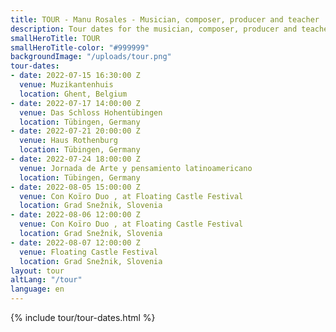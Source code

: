 ```yaml
---
title: TOUR - Manu Rosales - Musician, composer, producer and teacher
description: Tour dates for the musician, composer, producer and teacher Manu Rosales.
smallHeroTitle: TOUR
smallHeroTitle-color: "#999999"
backgroundImage: "/uploads/tour.png"
tour-dates:
- date: 2022-07-15 16:30:00 Z
  venue: Muzikantenhuis
  location: Ghent, Belgium
- date: 2022-07-17 14:00:00 Z
  venue: Das Schloss Hohentübingen
  location: Tübingen, Germany
- date: 2022-07-21 20:00:00 Z
  venue: Haus Rothenburg
  location: Tübingen, Germany
- date: 2022-07-24 18:00:00 Z
  venue: Jornada de Arte y pensamiento latinoamericano
  location: Tübingen, Germany
- date: 2022-08-05 15:00:00 Z
  venue: Con Koïro Duo , at Floating Castle Festival
  location: Grad Snežnik, Slovenia
- date: 2022-08-06 12:00:00 Z
  venue: Con Koïro Duo , at Floating Castle Festival
  location: Grad Snežnik, Slovenia
- date: 2022-08-07 12:00:00 Z
  venue: Floating Castle Festival
  location: Grad Snežnik, Slovenia
layout: tour
altLang: "/tour"
language: en
---
```


<section>
  {% include tour/tour-dates.html %}
</section>